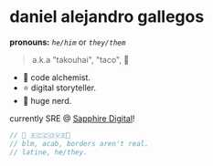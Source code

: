 
# daniel alejandro gallegos
**pronouns:** *`he/him`* or *`they/them`*
> a.k.a "takouhai", "taco", 🌮

* 🔮 code alchemist.
* ⭐ digital storyteller.
* 💚 huge nerd.

currently SRE @ [Sapphire Digital](https://github.com/mdx-dev)!

```js
// 🌹 🇪🇨🇨🇴🇻🇪🌹
// blm, acab, borders aren't real.
// latine, he/they.
```
